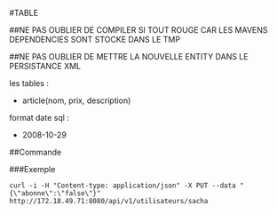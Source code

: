 #TABLE

##NE PAS OUBLIER DE COMPILER SI TOUT ROUGE CAR LES MAVENS DEPENDENCIES SONT STOCKE DANS LE TMP

##NE PAS OUBLIER DE METTRE LA NOUVELLE ENTITY DANS LE PERSISTANCE XML

les tables :
- article(nom, prix, description)

format date sql : 
-  	2008-10-29 

##Commande

###Exemple

`curl -i -H "Content-type: application/json" -X PUT --data "{\"abonne\":\"false\"}" http://172.18.49.71:8080/api/v1/utilisateurs/sacha`
